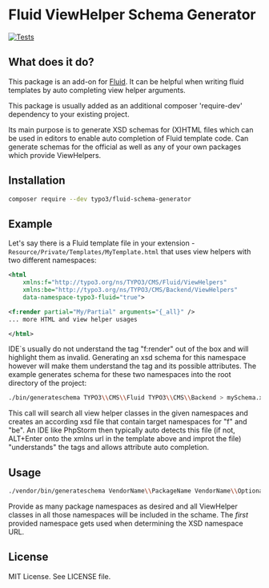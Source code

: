 Fluid ViewHelper Schema Generator
=================================

[![Tests](https://github.com/lolli42/Fluid.SchemaGenerator/actions/workflows/tests.yml/badge.svg)](https://github.com/lolli42/Fluid.SchemaGenerator/actions/workflows/tests.yml)

What does it do?
----------------

This package is an add-on for [Fluid](https://github.com/TYPO3/Fluid/). It can be helpful
when writing fluid templates by auto completing view helper arguments.

This package is usually added as an additional composer 'require-dev' dependency
to your existing project.

Its main purpose is to generate XSD schemas for (X)HTML files which can be used in editors
to enable auto completion of Fluid template code. Can generate schemas for the official as
well as any of your own packages which provide ViewHelpers.

Installation
------------

```bash
composer require --dev typo3/fluid-schema-generator
```

Example
-------

Let's say there is a Fluid template file in your extension - `Resource/Private/Templates/MyTemplate.html` that
uses view helpers with two different namespaces:

```xml
<html
    xmlns:f="http://typo3.org/ns/TYPO3/CMS/Fluid/ViewHelpers"
    xmlns:be="http://typo3.org/ns/TYPO3/CMS/Backend/ViewHelpers"
    data-namespace-typo3-fluid="true">

<f:render partial="My/Partial" arguments="{_all}" />
... more HTML and view helper usages

</html>
```

IDE`s usually do not understand the tag "f:render" out of the box and will highlight them as
invalid. Generating an xsd schema for this namespace however will make them understand the
tag and its possible attributes. The example generates schema for these two namespaces into
the root directory of the project:

```bash
./bin/generateschema TYPO3\\CMS\\Fluid TYPO3\\CMS\\Backend > mySchema.xsd
```

This call will search all view helper classes in the given namespaces and creates an according
xsd file that contain target namespaces for "f" and "be". An IDE like PhpStorm then typically
auto detects this file (if not, ALT+Enter onto the xmlns url in the template above and improt
the file) "understands" the tags and allows attribute auto completion.


Usage
-----

```bash
./vendor/bin/generateschema VendorName\\PackageName VendorName\\OptionalSecondPackage > schema.xsd
```

Provide as many package namespaces as desired and all ViewHelper classes in all those
namespaces will be included in the schame. The *first* provided namespace gets used
when determining the XSD namespace URL.


License
-------

MIT License. See LICENSE file.
